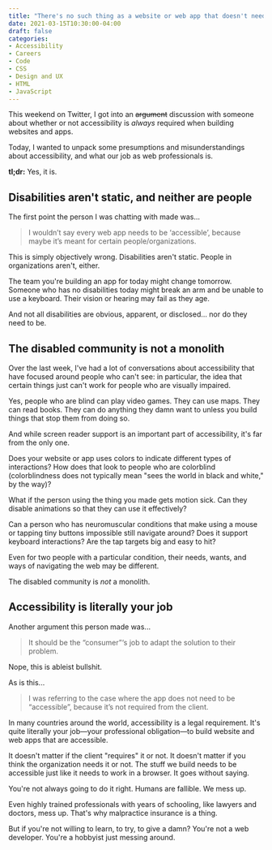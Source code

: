 ```yaml
---
title: "There's no such thing as a website or web app that doesn't need to be accessible"
date: 2021-03-15T10:30:00-04:00
draft: false
categories:
- Accessibility
- Careers
- Code
- CSS
- Design and UX
- HTML
- JavaScript
---
```


This weekend on Twitter, I got into an ~~argument~~ discussion with someone about whether or not accessibility is _always_ required when building websites and apps.

Today, I wanted to unpack some presumptions and misunderstandings about accessibility, and what our job as web professionals is.

**tl;dr:** Yes, it is.

## Disabilities aren't static, and neither are people

The first point the person I was chatting with made was...

> I wouldn’t say every web app needs to be ‘accessible’, because maybe it’s meant for certain people/organizations.

This is simply objectively wrong. Disabilities aren't static. People in organizations aren't, either.

The team you're building an app for today might change tomorrow. Someone who has no disabilities today might break an arm and be unable to use a keyboard. Their vision or hearing may fail as they age.

And not all disabilities are obvious, apparent, or disclosed... nor do they need to be.

## The disabled community is not a monolith

Over the last week, I've had a lot of conversations about accessibility that have focused around people who can't see: in particular, the idea that certain things just can't work for people who are visually impaired.

Yes, people who are blind can play video games. They can use maps. They can read books. They can do anything they damn want to unless you build things that stop them from doing so.

And while screen reader support is an important part of accessibility, it's far from the only one.

Does your website or app uses colors to indicate different types of interactions? How does that look to people who are colorblind (colorblindness does not typically mean "sees the world in black and white," by the way)?

What if the person using the thing you made gets motion sick. Can they disable animations so that they can use it effectively?

Can a person who has neuromuscular conditions that make using a mouse or tapping tiny buttons impossible still navigate around? Does it support keyboard interactions? Are the tap targets big and easy to hit?

Even for two people with a particular condition, their needs, wants, and ways of navigating the web may be different.

The disabled community is _not_ a monolith.

## Accessibility is literally your job

Another argument this person made was...

> It should be the “consumer”‘s job to adapt the solution to their problem.

Nope, this is ableist bullshit.

As is this...

> I was referring to the case where the app does not need to be “accessible”, because it’s not required from the client.

In many countries around the world, accessibility is a legal requirement. It's quite literally your job&mdash;your professional obligation&mdash;to build website and web apps that are accessible.

It doesn't matter if the client "requires" it or not. It doesn't matter if you think the organization needs it or not. The stuff we build needs to be accessible just like it needs to work in a browser. It goes without saying.

You're not always going to do it right. Humans are fallible. We mess up.

Even highly trained professionals with years of schooling, like lawyers and doctors, mess up. That's why malpractice insurance is a thing.

But if you're not willing to learn, to try, to give a damn? You're not a web developer. You're a hobbyist just messing around.